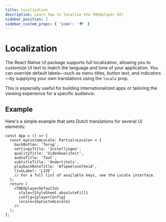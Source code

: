 ```yaml
---
title: Localization
description: Learn how to localize the THEOplayer UI!
sidebar_position: 2
sidebar_custom_props: { 'icon': '🌍' }
---
```


# Localization

The React Native UI package supports full localization, allowing you to customize UI text to match the language and tone of your application. You can override default labels—such as menu titles, button text, and indicators—by supplying your own translations using the `locale` prop.

This is especially useful for building internationalized apps or tailoring the viewing experience for a specific audience.


## Example

Here's a simple example that sets Dutch translations for several UI elements:

```tsx
const App = () => {
  const myCustomLocale: Partial<Locale> = {
    backButton: 'Terug',
    settingsTitle: 'Instellingen',
    qualityTitle: 'Videokwaliteit',
    audioTitle: 'Taal',
    subtitleTitle: 'Ondertitels',
    playbackRateTitle: 'Afspeelsnelheid',
    liveLabel: 'LIVE',
    // For a full list of available keys, see the Locale interface.
  };
  return (
    <THEOplayerDefaultUi
      style={StyleSheet.absoluteFill}
      config={playerConfig}
      locale={myCustomLocale}
    />
  );
};
```

